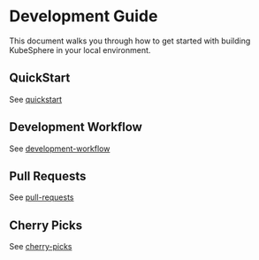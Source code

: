 # Development Guide

This document walks you through how to get started with building KubeSphere in your local environment.

## QuickStart

See [quickstart](quickstart.md)

## Development Workflow

See [development-workflow](development-workflow.md) 

## Pull Requests

See [pull-requests](pull-requests.md)

## Cherry Picks

See [cherry-picks](cherry-picks.md)
